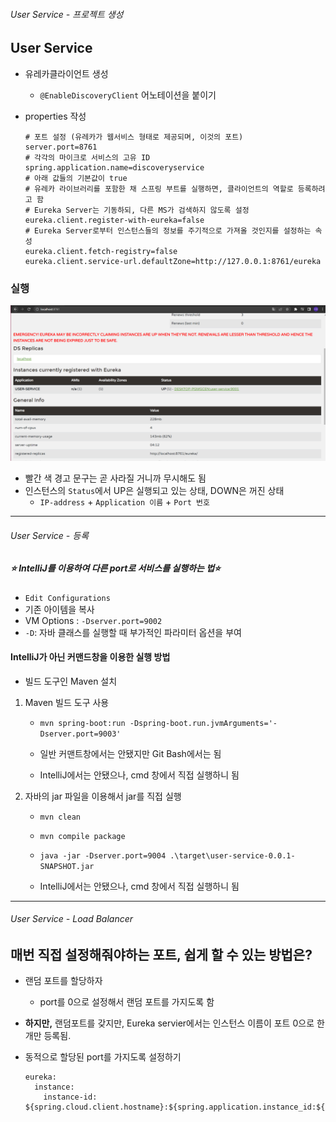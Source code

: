 ###### User Service - 프로젝트 생성

##  User Service

- 유레카클라이언트 생성

  - `@EnableDiscoveryClient` 어노테이션을 붙이기

- properties 작성

  ```properties
  # 포트 설정 (유레카가 웹서비스 형태로 제공되며, 이것의 포트)
  server.port=8761
  # 각각의 마이크로 서비스의 고유 ID
  spring.application.name=discoveryservice
  # 아래 값들의 기본값이 true
  # 유레카 라이브러리를 포함한 채 스프링 부트를 실행하면, 클라이언트의 역할로 등록하려고 함
  # Eureka Server는 기동하되, 다른 MS가 검색하지 않도록 설정
  eureka.client.register-with-eureka=false
  # Eureka Server로부터 인스턴스들의 정보를 주기적으로 가져올 것인지를 설정하는 속성
  eureka.client.fetch-registry=false
  eureka.client.service-url.defaultZone=http://127.0.0.1:8761/eureka
  ```

  


### 실행

![image-20221222232943196](assets/image-20221222232943196.png)

- 빨간 색 경고 문구는 곧 사라질 거니까 무시해도 됨
- 인스턴스의  `Status`에서 UP은 실행되고 있는 상태, DOWN은 꺼진 상태
  - `IP-address` + `Application 이름` + `Port 번호`

---

###### User Service - 등록

##### ⭐ IntelliJ를 이용하여 다른 port로 서비스를 실행하는 법⭐

- `Edit Configurations`
- 기존 아이템을 복사
-  VM Options : `-Dserver.port=9002`
  - `-D`: 자바 클래스를 실행할 때 부가적인 파라미터 옵션을 부여

#### IntelliJ가 아닌 커맨드창을 이용한 실행 방법

- 빌드 도구인 Maven 설치

1. Maven 빌드 도구 사용

   - `mvn spring-boot:run -Dspring-boot.run.jvmArguments='-Dserver.port=9003'`

   - 일반 커맨트창에서는 안됐지만 Git Bash에서는 됨
   - IntelliJ에서는 안됐으나, cmd 창에서 직접 실행하니 됨

2. 자바의 jar 파일을 이용해서 jar를 직접 실행

   - `mvn clean`

   - `mvn compile package`

   - `java -jar -Dserver.port=9004 .\target\user-service-0.0.1-SNAPSHOT.jar`

   - IntelliJ에서는 안됐으나, cmd 창에서 직접 실행하니 됨

---

###### User Service - Load Balancer

## 매번 직접 설정해줘야하는 포트, 쉽게 할 수 있는 방법은?

- 랜덤 포트를 할당하자

  - port를 0으로 설정해서 랜덤 포트를 가지도록 함

- **하지만,** 랜덤포트를 갖지만, Eureka servier에서는 인스턴스 이름이 포트 0으로 한개만 등록됨.

- 동적으로 할당된 port를 가지도록 설정하기

  ```properties
  eureka:
    instance:
      instance-id: ${spring.cloud.client.hostname}:${spring.application.instance_id:${random.value}}
  ```

  

  

